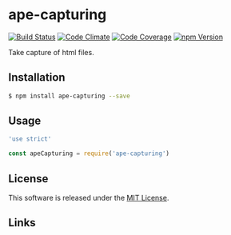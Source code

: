 ape-capturing
==========

<!---
This file is generated by ape-tmpl. Do not update manually.
--->

<!-- Badge Start -->
<a name="badges"></a>

[![Build Status][bd_travis_shield_url]][bd_travis_url]
[![Code Climate][bd_codeclimate_shield_url]][bd_codeclimate_url]
[![Code Coverage][bd_codeclimate_coverage_shield_url]][bd_codeclimate_url]
[![npm Version][bd_npm_shield_url]][bd_npm_url]

[bd_repo_url]: https://github.com/ape-repo/ape-capturing
[bd_travis_url]: http://travis-ci.org/ape-repo/ape-capturing
[bd_travis_shield_url]: http://img.shields.io/travis/ape-repo/ape-capturing.svg?style=flat
[bd_license_url]: https://github.com/ape-repo/ape-capturing/blob/master/LICENSE
[bd_codeclimate_url]: http://codeclimate.com/github/ape-repo/ape-capturing
[bd_codeclimate_shield_url]: http://img.shields.io/codeclimate/github/ape-repo/ape-capturing.svg?style=flat
[bd_codeclimate_coverage_shield_url]: http://img.shields.io/codeclimate/coverage/github/ape-repo/ape-capturing.svg?style=flat
[bd_gemnasium_url]: https://gemnasium.com/ape-repo/ape-capturing
[bd_gemnasium_shield_url]: https://gemnasium.com/ape-repo/ape-capturing.svg
[bd_npm_url]: http://www.npmjs.org/package/ape-capturing
[bd_npm_shield_url]: http://img.shields.io/npm/v/ape-capturing.svg?style=flat
[bd_standard_url]: http://standardjs.com/
[bd_standard_shield_url]: https://img.shields.io/badge/code%20style-standard-brightgreen.svg

<!-- Badge End -->


<!-- Description Start -->
<a name="description"></a>

Take capture of html files.

<!-- Description End -->


<!-- Overview Start -->
<a name="overview"></a>



<!-- Overview End -->


<!-- Sections Start -->
<a name="sections"></a>

<!-- Section from "doc/guides/01.Installation.md.hbs" Start -->

<a name="section-doc-guides-01-installation-md"></a>
Installation
-----

```bash
$ npm install ape-capturing --save
```


<!-- Section from "doc/guides/01.Installation.md.hbs" End -->

<!-- Section from "doc/guides/02.Usage.md.hbs" Start -->

<a name="section-doc-guides-02-usage-md"></a>
Usage
---------

```javascript
'use strict'

const apeCapturing = require('ape-capturing')

```


<!-- Section from "doc/guides/02.Usage.md.hbs" End -->


<!-- Sections Start -->


<!-- LICENSE Start -->
<a name="license"></a>

License
-------
This software is released under the [MIT License](https://github.com/ape-repo/ape-capturing/blob/master/LICENSE).

<!-- LICENSE End -->


<!-- Links Start -->
<a name="links"></a>

Links
------


<!-- Links End -->
